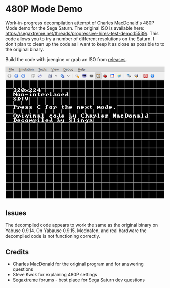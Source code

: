 # 480P Mode Demo
Work-in-progress decompilation attempt of Charles MacDonald's 480P Mode demo for the Sega Saturn. The original ISO is available here: https://segaxtreme.net/threads/progressive-hires-test-demo.15539/. This code allows you to try a number of different resolutions on the Saturn. I don't plan to clean up the code as I want to keep it as close as possible to to the original binary. 

Build the code with joengine or grab an ISO from [releases](https://github.com/slinga-homebrew/480P-Mode-demo/releases).

![Screenshot](screenshot.png)

## Issues
The decompiled code appears to work the same as the original binary on Yabuse 0.9.14. On Yabause 0.9.15, Mednafen, and real hardware the decompiled code is not functioning correctly. 

## Credits
* Charles MacDonald for the original program and for answering questions
* Steve Kwok for explaining 480P settings
* [Segaxtreme](http://www.segaxtreme.net/) forums - best place for Sega Saturn dev questions
